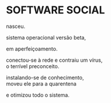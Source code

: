 # SOFTWARE SOCIAL

nasceu.

sistema operacional
versão beta,

em aperfeiçoamento.

conectou-se à rede
e contraiu um vírus,\
o terrível preconceito.

instalando-se de conhecimento,\
moveu ele para a quarentena

e otimizou todo o sistema.
